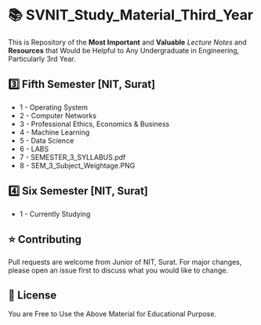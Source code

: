 # 📚 SVNIT_Study_Material_Third_Year

This is Repository of the **Most Important** and **Valuable** _Lecture Notes_ and **Resources** that Would be Helpful to Any Undergraduate in Engineering, Particularly 3rd Year.

## 3️⃣ Fifth Semester [NIT, Surat]

+ 1 - Operating System
+ 2 - Computer Networks
+ 3 - Professional Ethics, Economics & Business
+ 4 - Machine Learning
+ 5 - Data Science
+ 6 - LABS
+ 7 - SEMESTER_3_SYLLABUS.pdf
+ 8 - SEM_3_Subject_Weightage.PNG

## 4️⃣ Six Semester [NIT, Surat]

+ 1 - Currently Studying

## ⭐ Contributing
Pull requests are welcome from Junior of NIT, Surat.
For major changes, please open an issue first to discuss what you would like to change.

## 🥺 License

You are Free to Use the Above Material for Educational Purpose.
